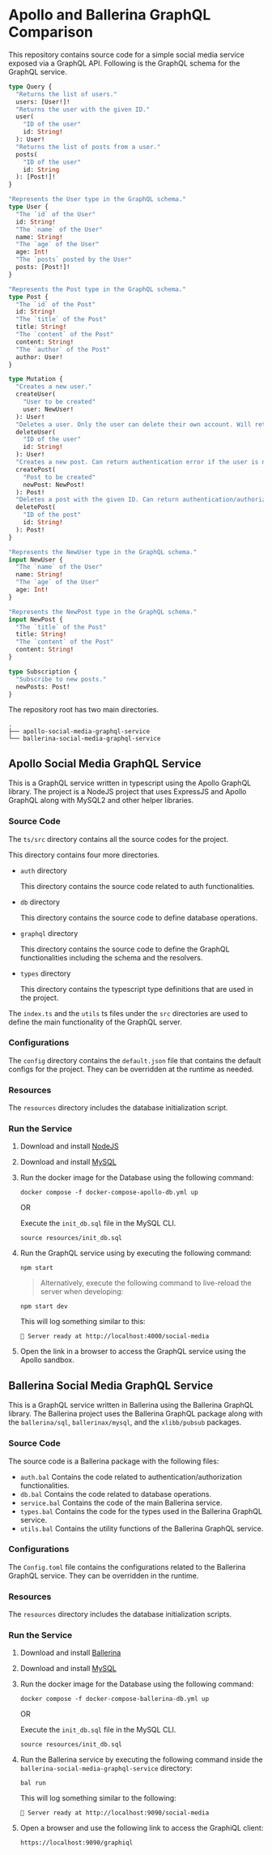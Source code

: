# Apollo and Ballerina GraphQL Comparison

This repository contains source code for a simple social media service exposed via a GraphQL API. Following is the GraphQL schema for the GraphQL service.

```graphql
type Query {
  "Returns the list of users."
  users: [User!]!
  "Returns the user with the given ID."
  user(
    "ID of the user"
    id: String!
  ): User!
  "Returns the list of posts from a user."
  posts(
    "ID of the user"
    id: String
  ): [Post!]!
}

"Represents the User type in the GraphQL schema."
type User {
  "The `id` of the User"
  id: String!
  "The `name` of the User"
  name: String!
  "The `age` of the User"
  age: Int!
  "The `posts` posted by the User"
  posts: [Post!]!
}

"Represents the Post type in the GraphQL schema."
type Post {
  "The `id` of the Post"
  id: String!
  "The `title` of the Post"
  title: String!
  "The `content` of the Post"
  content: String!
  "The `author` of the Post"
  author: User!
}

type Mutation {
  "Creates a new user."
  createUser(
    "User to be created"
    user: NewUser!
  ): User!
  "Deletes a user. Only the user can delete their own account. Will return an authentication/authorization error if the user cannot be authenticated/authorized."
  deleteUser(
    "ID of the user"
    id: String!
  ): User!
  "Creates a new post. Can return authentication error if the user is not authenticated."
  createPost(
    "Post to be created"
    newPost: NewPost!
  ): Post!
  "Deletes a post with the given ID. Can return authentication/authorization errors if the user cannot be authenticated/authorized."
  deletePost(
    "ID of the post"
    id: String!
  ): Post!
}

"Represents the NewUser type in the GraphQL schema."
input NewUser {
  "The `name` of the User"
  name: String!
  "The `age` of the User"
  age: Int!
}

"Represents the NewPost type in the GraphQL schema."
input NewPost {
  "The `title` of the Post"
  title: String!
  "The `content` of the Post"
  content: String!
}

type Subscription {
  "Subscribe to new posts."
  newPosts: Post!
}
```

The repository root has two main directories.

```shell
.
├── apollo-social-media-graphql-service
└── ballerina-social-media-graphql-service
```

## Apollo Social Media GraphQL Service

This is a GraphQL service written in typescript using the Apollo GraphQL library. The project is a NodeJS project that uses ExpressJS and Apollo GraphQL along with MySQL2 and other helper libraries.

### Source Code

The `ts/src` directory contains all the source codes for the project.

This directory contains four more directories.
- `auth` directory

  This directory contains the source code related to auth functionalities.
- `db` directory

  This directory contains the source code to define database operations.
- `graphql` directory

  This directory contains the source code to define the GraphQL functionalities including the schema and the resolvers.
- `types` directory

  This directory contains the typescript type definitions that are used in the project.

The `index.ts` and the `utils` ts files under the `src` directories are used to define the main functionality of the GraphQL server.

### Configurations

The `config` directory contains the `default.json` file that contains the default configs for the project. They can be
overridden at the runtime as needed.

### Resources

The `resources` directory includes the database initialization script.


### Run the Service

1. Download and install [NodeJS](https://nodejs.org/en/download)
2. Download and install [MySQL](https://www.mysql.com/downloads/)
3. Run the docker image for the Database using the following command:

    ```shell
    docker compose -f docker-compose-apollo-db.yml up
    ```

    OR

    Execute the `init_db.sql` file in the MySQL CLI.
    ```shell
    source resources/init_db.sql
    ```
4. Run the GraphQL service using by executing the following command:
   ```shell
   npm start
   ```

   > Alternatively, execute the following command to live-reload the server when developing:
   ```shell
   npm start dev
   ```

   This will log something similar to this:
   ```shell
   🚀 Server ready at http://localhost:4000/social-media
   ```

5. Open the link in a browser to access the GraphQL service using the Apollo sandbox.


## Ballerina Social Media GraphQL Service

This is a GraphQL service written in Ballerina using the Ballerina GraphQL library. The Ballerina project uses the Ballerina GraphQL package along with the `ballerina/sql`, `ballerinax/mysql`, and the `xlibb/pubsub` packages.

### Source Code

The source code is a Ballerina package with the following files:

- `auth.bal`
  Contains the code related to authentication/authorization functionalities.
- `db.bal`
  Contains the code related to database operations.
- `service.bal`
  Contains the code of the main Ballerina service.
- `types.bal`
  Contains the code for the types used in the Ballerina GraphQL service.
- `utils.bal`
  Contains the utility functions of the Ballerina GraphQL service.

### Configurations

The `Config.toml` file contains the configurations related to the Ballerina GraphQL service. They can be overridden in the runtime.

### Resources

The `resources` directory includes the database initialization scripts.

### Run the Service

1. Download and install [Ballerina](https://ballerina.io/downloads)
2. Download and install [MySQL](https://www.mysql.com/downloads/)
3. Run the docker image for the Database using the following command:

    ```shell
    docker compose -f docker-compose-ballerina-db.yml up
    ```

    OR

    Execute the `init_db.sql` file in the MySQL CLI.
    ```shell
    source resources/init_db.sql
    ```
4. Run the Ballerina service by executing the following command inside the `ballerina-social-media-graphql-service` directory:
   ```shell
   bal run
   ```
   This will log something similar to the following:
   ```shell
   💃 Server ready at http://localhost:9090/social-media
   ```
5. Open a browser and use the following link to access the GraphiQL client:
   ```
   https://localhost:9090/graphiql
   ```
